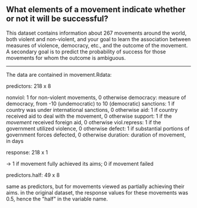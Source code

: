 
What elements of a movement indicate whether or not it will be successful?
---

This dataset contains information about 267 movements around the world, both
violent and non-violent, and your goal to learn the association between
measures of violence, democracy, etc., and the outcome of the movement. A
secondary goal is to predict the probability of success for those movements
for whom the outcome is ambiguous.

---

The data are contained in movement.Rdata:

predictors: 218 x 8

   nonviol: 1 for non-violent movements, 0 otherwise
   democracy: measure of democracy, from -10 (undemocratic) to 10 (democratic)
   sanctions: 1 if country was under international sanctions, 0 otherwise
   aid: 1 if country received aid to deal with the movement, 0 otherwise
   support: 1 if the *movement* received foreign aid, 0 otherwise
   viol.repress: 1 if the government utilized violence, 0 otherwise
   defect: 1 if substantial portions of government forces defected, 0 otherwise
   duration: duration of movement, in days

response: 218 x 1

   -> 1 if movement fully achieved its aims; 0 if movement failed

predictors.half: 49 x 8

   same as predictors, but for movements viewed as partially achieving their
   aims. in the original dataset, the response values for these movements
   was 0.5, hence the "half" in the variable name.

